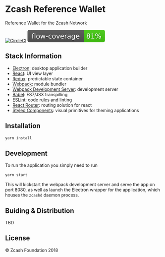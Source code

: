 # Zcash Reference Wallet

Reference Wallet for the Zcash Network

[![CircleCI](https://circleci.com/gh/andrerfneves/zec-react-wallet.svg?style=svg&circle-token=abde48de664026a5d03d4b806c904c8ce5e45aa0)](https://circleci.com/gh/andrerfneves/zec-react-wallet) ![Flow Coverage](./public/flow-coverage-badge.svg)

## Stack Information

- [Electron](https://github.com/electron/electron): desktop application builder
- [React](https://facebook.github.io/react/): UI view layer
- [Redux](http://redux.js.org/): predictable state container
- [Webpack](http://webpack.github.io/): module bundler
- [Webpack Development Server](https://webpack.github.io/docs/webpack-dev-server.html): development server
- [Babel](http://babeljs.io/): ES7/JSX transpilling
- [ESLint](http://eslint.org/): code rules and linting
- [React Router](https://github.com/reactjs/react-router): routing solution for react
- [Styled Components](https://www.styled-components.com/): visual primitives for theming applications

## Installation

```bash
yarn install
```

## Development

To run the application you simply need to run

```bash
yarn start
```

This will kickstart the webpack development server and serve the app on port 8080, as well as launch the Electron wrapper for the application, which houses the `zcashd` daemon process.

## Buiding & Distribution

TBD

## License

© Zcash Foundation 2018

